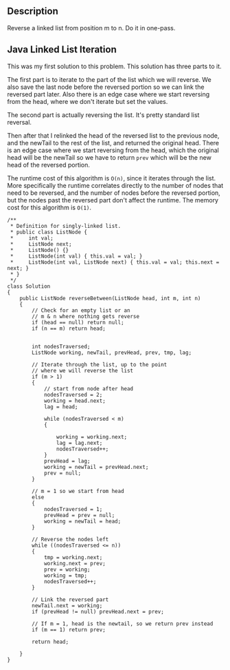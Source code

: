 ## Description

Reverse a linked list from position m to n. Do it in one-pass.

## Java Linked List Iteration

This was my first solution to this problem. This solution has three parts to it.

The first part is to iterate to the part of the list which we will reverse. We also save the last node before the reversed portion so we can link the reversed part later. Also there is an edge case where we start reversing from the head, where we don't iterate but set the values.

The second part is actually reversing the list. It's pretty standard list reversal.

Then after that I relinked the head of the reversed list to the previous node, and the newTail to the rest of the list, and returned the original head. There is an edge case where we start reversing from the head, which the original head will be the newTail so we have to return `prev` which will be the new head of the reversed portion.

The runtime cost of this algorithm is `O(n)`, since it iterates through the list. More specifically the runtime correlates directly to the number of nodes that need to be reversed, and the number of nodes before the reversed portion, but the nodes past the reversed part don't affect the runtime. The memory cost for this algorithm is `O(1)`.

```
/**
 * Definition for singly-linked list.
 * public class ListNode {
 *     int val;
 *     ListNode next;
 *     ListNode() {}
 *     ListNode(int val) { this.val = val; }
 *     ListNode(int val, ListNode next) { this.val = val; this.next = next; }
 * }
 */
class Solution 
{
    public ListNode reverseBetween(ListNode head, int m, int n) 
    {
        // Check for an empty list or an
        // m & n where nothing gets reverse
        if (head == null) return null;
        if (n == m) return head;
        
        
        int nodesTraversed;
        ListNode working, newTail, prevHead, prev, tmp, lag;

        // Iterate through the list, up to the point
        // where we will reverse the list
        if (m > 1)
        {
            // start from node after head
            nodesTraversed = 2;
            working = head.next;
            lag = head;
        
            while (nodesTraversed < m)
            {

                working = working.next;
                lag = lag.next;
                nodesTraversed++;
            }
            prevHead = lag;
            working = newTail = prevHead.next;
            prev = null;
        }
        
        // m = 1 so we start from head
        else
        {
            nodesTraversed = 1;
            prevHead = prev = null;
            working = newTail = head;
        }
        
        // Reverse the nodes left        
        while ((nodesTraversed <= n))
        {
            tmp = working.next;
            working.next = prev;
            prev = working;
            working = tmp;
            nodesTraversed++;
        }

        // Link the reversed part
        newTail.next = working;
        if (prevHead != null) prevHead.next = prev;
        
        // If m = 1, head is the newtail, so we return prev instead
        if (m == 1) return prev;
        
        return head;
        
    }
}
```